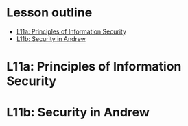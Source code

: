# Lesson outline
- [L11a: Principles of Information Security](https://github.com/audrey617/CS6210-Advanced-Operating-Systems-Notes/blob/main/L11_Security.md#l11a-principles-of-information-security)
- [L11b: Security in Andrew](https://github.com/audrey617/CS6210-Advanced-Operating-Systems-Notes/blob/main/L11_Security.md#l11b-security-in-andrew)

# L11a: Principles of Information Security
# L11b: Security in Andrew
